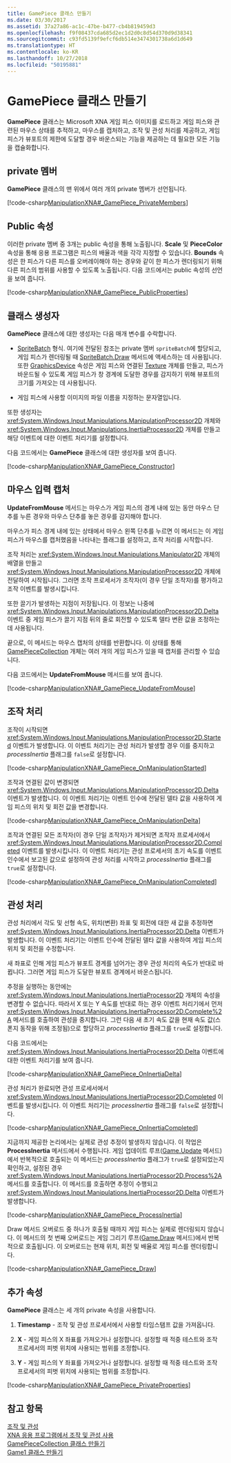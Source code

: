 ```yaml
---
title: GamePiece 클래스 만들기
ms.date: 03/30/2017
ms.assetid: 37a27a86-ac1c-47be-b477-cb4b819459d3
ms.openlocfilehash: f9f08437cda685d2ec1d2d0c8d54d370d9d38341
ms.sourcegitcommit: c93fd5139f9efcf6db514e3474301738a6d1d649
ms.translationtype: HT
ms.contentlocale: ko-KR
ms.lasthandoff: 10/27/2018
ms.locfileid: "50195881"
---
```

# <a name="creating-the-gamepiece-class"></a>GamePiece 클래스 만들기
**GamePiece** 클래스는 Microsoft XNA 게임 피스 이미지를 로드하고 게임 피스와 관련된 마우스 상태를 추적하고, 마우스를 캡처하고, 조작 및 관성 처리를 제공하고, 게임 피스가 뷰포트의 제한에 도달할 경우 바운스되는 기능을 제공하는 데 필요한 모든 기능을 캡슐화합니다.  
  
## <a name="private-members"></a>private 멤버  
 **GamePiece** 클래스의 맨 위에서 여러 개의 private 멤버가 선언됩니다.  
  
 [!code-csharp[ManipulationXNA#_GamePiece_PrivateMembers](../../../samples/snippets/csharp/VS_Snippets_Misc/manipulationxna/cs/gamepiece.cs#_gamepiece_privatemembers)]  
  
## <a name="public-properties"></a>Public 속성  
 이러한 private 멤버 중 3개는 public 속성을 통해 노출됩니다. **Scale** 및 **PieceColor** 속성을 통해 응용 프로그램은 피스의 배율과 색을 각각 지정할 수 있습니다. **Bounds** 속성은 한 피스가 다른 피스를 오버레이해야 하는 경우와 같이 한 피스가 렌더링되기 위해 다른 피스의 범위를 사용할 수 있도록 노출됩니다. 다음 코드에서는 public 속성의 선언을 보여 줍니다.  
  
 [!code-csharp[ManipulationXNA#_GamePiece_PublicProperties](../../../samples/snippets/csharp/VS_Snippets_Misc/manipulationxna/cs/gamepiece.cs#_gamepiece_publicproperties)]  
  
## <a name="class-constructor"></a>클래스 생성자  
 **GamePiece** 클래스에 대한 생성자는 다음 매개 변수를 수락합니다.  
  
-   [SpriteBatch](https://docs.microsoft.com/previous-versions/windows/xna/bb199034%28v%3dxnagamestudio.41%29) 형식. 여기에 전달된 참조는 private 멤버 `spriteBatch`에 할당되고, 게임 피스가 렌더링될 때 [SpriteBatch.Draw](https://docs.microsoft.com/previous-versions/windows/xna/bb196426%28v%3dxnagamestudio.41%29) 메서드에 액세스하는 데 사용됩니다. 또한 [GraphicsDevice](https://docs.microsoft.com/previous-versions/windows/xna/bb197338%28v%3dxnagamestudio.41%29) 속성은 게임 피스와 연결된 [Texture](https://docs.microsoft.com/previous-versions/windows/xna/bb199375%28v%3xnagamestudio.41%29) 개체를 만들고, 피스가 바운드될 수 있도록 게임 피스가 창 경계에 도달한 경우를 감지하기 위해 뷰포트의 크기를 가져오는 데 사용됩니다.  
  
-   게임 피스에 사용할 이미지의 파일 이름을 지정하는 문자열입니다.  
  
 또한 생성자는 <xref:System.Windows.Input.Manipulations.ManipulationProcessor2D> 개체와 <xref:System.Windows.Input.Manipulations.InertiaProcessor2D> 개체를 만들고 해당 이벤트에 대한 이벤트 처리기를 설정합니다.  
  
 다음 코드에서는 **GamePiece** 클래스에 대한 생성자를 보여 줍니다.  
  
 [!code-csharp[ManipulationXNA#_GamePiece_Constructor](../../../samples/snippets/csharp/VS_Snippets_Misc/manipulationxna/cs/gamepiece.cs#_gamepiece_constructor)]  
  
## <a name="capturing-mouse-input"></a>마우스 입력 캡처  
 **UpdateFromMouse** 메서드는 마우스가 게임 피스의 경계 내에 있는 동안 마우스 단추를 누른 경우와 마우스 단추를 놓은 경우를 감지해야 합니다.  
  
 마우스가 피스 경계 내에 있는 상태에서 마우스 왼쪽 단추를 누르면 이 메서드는 이 게임 피스가 마우스를 캡처했음을 나타내는 플래그를 설정하고, 조작 처리를 시작합니다.  
  
 조작 처리는 <xref:System.Windows.Input.Manipulations.Manipulator2D> 개체의 배열을 만들고 <xref:System.Windows.Input.Manipulations.ManipulationProcessor2D> 개체에 전달하여 시작됩니다. 그러면 조작 프로세서가 조작자(이 경우 단일 조작자)를 평가하고 조작 이벤트를 발생시킵니다.  
  
 또한 끌기가 발생하는 지점이 저장됩니다. 이 정보는 나중에 <xref:System.Windows.Input.Manipulations.ManipulationProcessor2D.Delta> 이벤트 중 게임 피스가 끌기 지점 뒤의 줄로 회전할 수 있도록 델타 변환 값을 조정하는 데 사용됩니다.  
  
 끝으로, 이 메서드는 마우스 캡처의 상태를 반환합니다. 이 상태를 통해 [GamePieceCollection](../../../docs/framework/common-client-technologies/creating-the-gamepiececollection-class.md) 개체는 여러 개의 게임 피스가 있을 때 캡처를 관리할 수 있습니다.  
  
 다음 코드에서는 **UpdateFromMouse** 메서드를 보여 줍니다.  
  
 [!code-csharp[ManipulationXNA#_GamePiece_UpdateFromMouse](../../../samples/snippets/csharp/VS_Snippets_Misc/manipulationxna/cs/gamepiece.cs#_gamepiece_updatefrommouse)]  
  
## <a name="processing-manipulations"></a>조작 처리  
 조작이 시작되면 <xref:System.Windows.Input.Manipulations.ManipulationProcessor2D.Started> 이벤트가 발생합니다. 이 이벤트 처리기는 관성 처리가 발생할 경우 이를 중지하고 *processInertia* 플래그를 `false`로 설정합니다.  
  
 [!code-csharp[ManipulationXNA#_GamePiece_OnManipulationStarted](../../../samples/snippets/csharp/VS_Snippets_Misc/manipulationxna/cs/gamepiece.cs#_gamepiece_onmanipulationstarted)]  
  
 조작과 연결된 값이 변경되면 <xref:System.Windows.Input.Manipulations.ManipulationProcessor2D.Delta> 이벤트가 발생합니다. 이 이벤트 처리기는 이벤트 인수에 전달된 델타 값을 사용하여 게임 피스의 위치 및 회전 값을 변경합니다.  
  
 [!code-csharp[ManipulationXNA#_GamePiece_OnManipulationDelta](../../../samples/snippets/csharp/VS_Snippets_Misc/manipulationxna/cs/gamepiece.cs#_gamepiece_onmanipulationdelta)]  
  
 조작과 연결된 모든 조작자(이 경우 단일 조작자)가 제거되면 조작자 프로세서에서 <xref:System.Windows.Input.Manipulations.ManipulationProcessor2D.Completed> 이벤트를 발생시킵니다. 이 이벤트 처리기는 관성 프로세서의 초기 속도를 이벤트 인수에서 보고된 값으로 설정하여 관성 처리를 시작하고 *processInertia* 플래그를 `true`로 설정합니다.  
  
 [!code-csharp[ManipulationXNA#_GamePiece_OnManipulationCompleted](../../../samples/snippets/csharp/VS_Snippets_Misc/manipulationxna/cs/gamepiece.cs#_gamepiece_onmanipulationcompleted)]  
  
## <a name="processing-inertia"></a>관성 처리  
 관성 처리에서 각도 및 선형 속도, 위치(변환) 좌표 및 회전에 대한 새 값을 추정하면 <xref:System.Windows.Input.Manipulations.InertiaProcessor2D.Delta> 이벤트가 발생합니다. 이 이벤트 처리기는 이벤트 인수에 전달된 델타 값을 사용하여 게임 피스의 위치 및 회전을 수정합니다.  
  
 새 좌표로 인해 게임 피스가 뷰포트 경계를 넘어가는 경우 관성 처리의 속도가 반대로 바뀝니다. 그러면 게임 피스가 도달한 뷰포트 경계에서 바운스됩니다.  
  
 추정을 실행하는 동안에는 <xref:System.Windows.Input.Manipulations.InertiaProcessor2D> 개체의 속성을 변경할 수 없습니다. 따라서 X 또는 Y 속도를 반대로 하는 경우 이벤트 처리기에서 먼저 <xref:System.Windows.Input.Manipulations.InertiaProcessor2D.Complete%2A> 메서드를 호출하여 관성을 중지합니다. 그런 다음 새 초기 속도 값을 현재 속도 값(스폰지 동작을 위해 조정됨)으로 할당하고 *processInertia* 플래그를 `true`로 설정합니다.  
  
 다음 코드에서는 <xref:System.Windows.Input.Manipulations.InertiaProcessor2D.Delta> 이벤트에 대한 이벤트 처리기를 보여 줍니다.  
  
 [!code-csharp[ManipulationXNA#_GamePiece_OnInertiaDelta](../../../samples/snippets/csharp/VS_Snippets_Misc/manipulationxna/cs/gamepiece.cs#_gamepiece_oninertiadelta)]  
  
 관성 처리가 완료되면 관성 프로세서에서 <xref:System.Windows.Input.Manipulations.InertiaProcessor2D.Completed> 이벤트를 발생시킵니다. 이 이벤트 처리기는 *processInertia* 플래그를 `false`로 설정합니다.  
  
 [!code-csharp[ManipulationXNA#_GamePiece_OnInertiaCompleted](../../../samples/snippets/csharp/VS_Snippets_Misc/manipulationxna/cs/gamepiece.cs#_gamepiece_oninertiacompleted)]  
  
 지금까지 제공한 논리에서는 실제로 관성 추정이 발생하지 않습니다. 이 작업은 **ProcessInertia** 메서드에서 수행됩니다. 게임 업데이트 루프([Game.Update](https://docs.microsoft.com/previous-versions/windows/xna/bb199616%28v%3dxnagamestudio.41%29) 메서드)에서 반복적으로 호출되는 이 메서드는 *processInertia* 플래그가 `true`로 설정되었는지 확인하고, 설정된 경우 <xref:System.Windows.Input.Manipulations.InertiaProcessor2D.Process%2A> 메서드를 호출합니다. 이 메서드를 호출하면 추정이 수행되고 <xref:System.Windows.Input.Manipulations.InertiaProcessor2D.Delta> 이벤트가 발생합니다.  
  
 [!code-csharp[ManipulationXNA#_GamePiece_ProcessInertia](../../../samples/snippets/csharp/VS_Snippets_Misc/manipulationxna/cs/gamepiece.cs#_gamepiece_processinertia)]  
  
 Draw 메서드 오버로드 중 하나가 호출될 때까지 게임 피스는 실제로 렌더링되지 않습니다. 이 메서드의 첫 번째 오버로드는 게임 그리기 루프([Game.Draw](https://docs.microsoft.com/previous-versions/windows/xna/bb196422%28v%3dxnagamestudio.41%29) 메서드)에서 반복적으로 호출됩니다. 이 오버로드는 현재 위치, 회전 및 배율로 게임 피스를 렌더링합니다.  
  
 [!code-csharp[ManipulationXNA#_GamePiece_Draw](../../../samples/snippets/csharp/VS_Snippets_Misc/manipulationxna/cs/gamepiece.cs#_gamepiece_draw)]  
  
## <a name="additional-properties"></a>추가 속성  
 **GamePiece** 클래스는 세 개의 private 속성을 사용합니다.  
  
1.  **Timestamp** - 조작 및 관성 프로세서에서 사용할 타임스탬프 값을 가져옵니다.  
  
2.  **X** - 게임 피스의 X 좌표를 가져오거나 설정합니다. 설정할 때 적중 테스트와 조작 프로세서의 피벗 위치에 사용되는 범위를 조정합니다.  
  
3.  **Y** - 게임 피스의 Y 좌표를 가져오거나 설정합니다. 설정할 때 적중 테스트와 조작 프로세서의 피벗 위치에 사용되는 범위를 조정합니다.  
  
 [!code-csharp[ManipulationXNA#_GamePiece_PrivateProperties](../../../samples/snippets/csharp/VS_Snippets_Misc/manipulationxna/cs/gamepiece.cs#_gamepiece_privateproperties)]  
  
## <a name="see-also"></a>참고 항목  
 [조작 및 관성](../../../docs/framework/common-client-technologies/manipulations-and-inertia.md)  
 [XNA 응용 프로그램에서 조작 및 관성 사용](../../../docs/framework/common-client-technologies/use-manipulations-and-inertia-in-an-xna-application.md)  
 [GamePieceCollection 클래스 만들기](../../../docs/framework/common-client-technologies/creating-the-gamepiececollection-class.md)  
 [Game1 클래스 만들기](../../../docs/framework/common-client-technologies/creating-the-game1-class.md)
